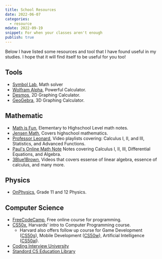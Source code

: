 ```yaml
---
title: School Resources
date: 2022-06-07
categories:
  - resource
mdate: 2022-09-19
snippet: For when your classes aren't enough
publish: true
---
```


Below I have listed some resources and tool that I have found useful in my studies. I hope that it will find itself to be useful for you too!

## Tools
- [Symbol Lab](https://www.symbolab.com/), Math solver
- [Wolfram Alpha](https://www.wolframalpha.com/), Powerful Calculator.
- [Desmos](https://www.desmos.com/), 2D Graphing Calculator.
- [GeoGebra](https://www.geogebra.org/?lang=en), 3D Graphing Calculator.

## Mathematic
- [Math is Fun](http://mathisfun.com), Elementary to Highschool Level math notes.
- [Jensen Math](https://www.jensenmath.ca), Covers highschool mathematics.
- [Professor Leonard](https://www.youtube.com/c/ProfessorLeonard), Video playlists covering: Calculus I, II, and III, Statistics, and Advanced Functions.
- [Paul's Online Math Note](https://tutorial.math.lamar.edu/) Notes covering Calculus I, II, III, Differential Equations, and Algebra.
- [3Blue1Brown](https://www.youtube.com/c/3blue1brown), Videos that covers essense of linear algebra, essence of calculus, and many more.

## Physics
- [OnPhysics](https://www.youtube.com/c/OnPhysics), Grade 11 and 12 Physics.

## Computer Science
- [FreeCodeCamp](https://www.freecodecamp.org/), Free online course for programming.
- [CS50x](https://cs50.harvard.edu/x/2022/), Harvards' intro to Computer Programming course.
    - Harvard also offers follow up course for Game Development ([CS50g](https://cs50.harvard.edu/games/2018/)), Mobile Development ([CS50w](https://cs50.harvard.edu/web/2020/)), Artificial Intelligence ([CS50ai](https://cs50.harvard.edu/ai/2020/)).
- [Coding Interview University](https://github.com/jwasham/coding-interview-university)
- [Standord CS Education Library](http://cslibrary.stanford.edu/)

